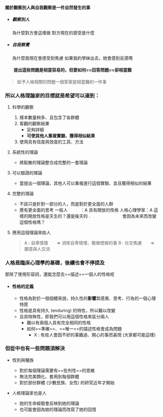 #### 關於觀察別人與自我觀察是一件自然發生的事
+ ##### 觀察別人
	 為什麼對方會這樣做
	 對方現在的感受是什麼
+ ##### 自我察覺
	為什麼我現在會感受到焦慮
	如果我約學妹出去，她會感到反感嗎
	
#### 　　提出這些問題是相當容易的，但要如何==回答問題==卻相當難
>給予人格相關的問題一個答案是相當難的一件事

### 所以人格理論家的目標就是希望可以達到：
1. 科學的觀察
	1. 樣本數量夠多、且包含了各群體
	2. 客觀的觀察結果
		- 足夠詳細
		- **可使其他人重複實驗、獲得相似結果**
	3. 使用具有信度與效度的工具、方法

2. 系統性的理論
	* 將鬆散的理論整合成完整的一套理論
3. 可以驗證的理論
	- 當提出一個理論，其他人可以重複進行這個實驗、並且獲得相似的結果
4. 完整的理論
	- 不該只是針對一部分的人，而是對於更全面的人群
	- 應有更全面的思考
		一般人　　　：A 具有開放的性格
		人格心理學家：A 這樣的開放性格是天生的？還是後天的
		. 　　　　　　　 會因為未來而改變這個性格嗎？

5. 應用這個理論來助人
	>A : 自卑情懷　　=> 消除自卑情懷、敢做想做的事
	>B : 社交焦慮　　=> 願意與人交流
### 人格是臨床心理學的基礎，後續也會不停提及
那除了使用形容詞，還能怎麼去==描述==一個人的性格呢
- #### 性格的定義
	- 性格為對於一個個體來說，持久性的**影響**其感覺、思考、行為的一個心理特質
	- 性格是具有持久 (enduring) 的特性，所以難以改變
	- 且具特殊性，即我們可以用這個性格來區分兩人
		- 難以有兩個人具有完全相同的性格
		- 如何==準確==、==唯一==的描述性格會成為問題
			- X : 有些人會因不好的事難過、開心的事而喜悅 (大家都可能這樣)
### 但從中也有一些問題須解決
- 性別與種族
	- 對於每個理論需要有==批判性==的思維
	- 無法完美類化、套用到每個群體
	- 對於部份群體 (少數民族、女性) 的研究近年才開始

- 人格理論家也是人
	- 她的生命經驗會反映到她的理論
	- 也可能會因為她的理論而改寫了她的回憶